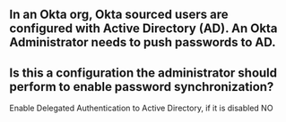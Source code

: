 ## In an Okta org, Okta sourced users are configured with Active Directory (AD). An Okta Administrator needs to push passwords to AD.
## Is this a configuration the administrator should perform to enable password synchronization?

Enable Delegated Authentication to Active Directory, if it is disabled NO

